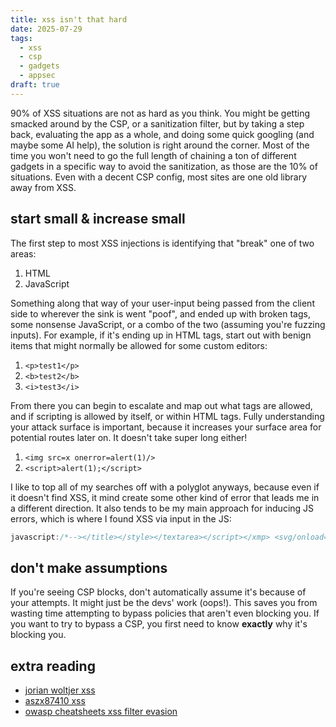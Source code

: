 ```yaml
---
title: xss isn't that hard
date: 2025-07-29
tags:
  - xss
  - csp
  - gadgets
  - appsec
draft: true
---
```

90% of XSS situations are not as hard as you think. You might be getting smacked around by the CSP, or a sanitization filter, but by taking a step back, evaluating the app as a whole, and doing some quick googling (and maybe some AI help), the solution is right around the corner. Most of the time you won't need to go the full length of chaining a ton of different gadgets in a specific way to avoid the sanitization, as those are the 10% of situations. Even with a decent CSP config, most sites are one old library away from XSS.

## start small & increase small

The first step to most XSS injections is identifying that "break" one of two areas:

1. HTML
2. JavaScript

Something along that way of your user-input being passed from the client side to wherever the sink is went "poof", and ended up with broken tags, some nonsense JavaScript, or a combo of the two (assuming you're fuzzing inputs). For example, if it's ending up in HTML tags, start out with benign items that might normally be allowed for some custom editors:

1. `<p>test1</p>`
2. `<b>test2</b>`
3. `<i>test3</i>`

From there you can begin to escalate and map out what tags are allowed, and if scripting is allowed by itself, or within HTML tags. Fully understanding your attack surface is important, because it increases your surface area for potential routes later on. It doesn't take super long either!

1. `<img src=x onerror=alert(1)/>`
2. `<script>alert(1);</script>`

I like to top all of my searches off with a polyglot anyways, because even if it doesn't find XSS, it mind create some other kind of error that leads me in a different direction. It also tends to be my main approach for inducing JS errors, which is where I found XSS via input in the JS:

```js
javascript:/*--></title></style></textarea></script></xmp> <svg/onload='+/"`/+/onmouseover=1/+/[*/[]/+alert(42);//'>
```
## don't make assumptions

If you're seeing CSP blocks, don't automatically assume it's because of your attempts. It might just be the devs' work (oops!). This saves you from wasting time attempting to bypass policies that aren't even blocking you. If you want to try to bypass a CSP, you first need to know **exactly** why it's blocking you.


## extra reading

- [jorian woltjer xss](https://book.jorianwoltjer.com/web/client-side/cross-site-scripting-xss)
- [aszx87410 xss](https://github.com/aszx87410/beyond-xss)
- [owasp cheatsheets xss filter evasion](https://cheatsheetseries.owasp.org/cheatsheets/XSS_Filter_Evasion_Cheat_Sheet.html)